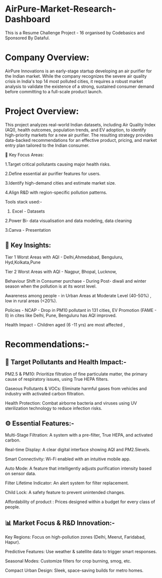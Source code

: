 # AirPure-Market-Research-Dashboard

This is a Resume Challenge Project - 16 organised by Codebasics and Sponsored By Dataful.

# Company Overview:
AirPure Innovations is an early-stage startup developing an air purifier for the Indian market. While the company recognizes the severe air quality crisis in India's top 14 most polluted cities, it requires a robust market analysis to validate the existence of a strong, sustained consumer demand before committing to a full-scale product launch.

# Project Overview:

This project analyzes real-world Indian datasets, including Air Quality Index (AQI), health outcomes, population trends, and EV adoption, to identify high-priority markets for a new air purifier. The resulting strategy provides data-backed recommendations for an effective product, pricing, and market entry plan tailored to the Indian consumer.

🔑 Key Focus Areas:

1.Target critical pollutants causing major health risks.

2.Define essential air purifier features for users.

3.Identify high-demand cities and estimate market size.

4.Align R&D with region-specific pollution patterns.

Tools stack used:-
 1. Excel - Datasets

 2.Power Bi- data visualisation and data modeling, data cleaning

 3.Canva - Presentation

## 🧠 Key Insights:

 Tier 1 Worst Areas with AQI - Delhi,Ahmedabad, Benguluru, Hyd,Kolkata,Pune

 Tier 2 Worst Areas with AQI - Nagpur, Bhopal, Lucknow,

Behaviour Shift in Consumer purchase  - During Post- diwali and winter season when the pollution is at its worst level.

Awareness among people - in Urban Areas at Moderate Level (40-50%) , low in rural areas (<20%).

Policies -  NCAP  - Drop in PM10 pollutant in 131 cities, 
                    EV Promotion (FAME - II) in cites like Delhi, Pune, Benguluru has AQI improved.
                    
Health Impact - Children aged (6 -11 yrs) are most affected , 



# Recommendations:-

## 🎯 Target Pollutants and Health Impact:-

PM2.5 & PM10: Prioritize filtration of fine particulate matter, the primary cause of respiratory issues, using True HEPA filters.

Gaseous Pollutants & VOCs: Eliminate harmful gases from vehicles and industry with activated carbon filtration.

Health Protection: Combat airborne bacteria and viruses using UV sterilization technology to reduce infection risks.

## ⚙️ Essential Features:-
 
Multi-Stage Filtration: A system with a pre-filter, True HEPA, and activated carbon.

Real-time Display: A clear digital interface showing AQI and PM2.5​ levels.

Smart Connectivity: Wi-Fi enabled with an intuitive mobile app.

Auto Mode: A feature that intelligently adjusts purification intensity based on sensor data.

Filter Lifetime Indicator: An alert system for filter replacement.

Child Lock: A safety feature to prevent unintended changes.

Affordability of product : Prices designed within a budget for every class of people.

##  📊 Market Focus & R&D Innovation:-
   
Key Regions: Focus on high-pollution zones (Delhi, Meerut, Faridabad, Hapur).

Predictive Features: Use weather & satellite data to trigger smart responses.

Seasonal Modes: Customize filters for crop burning, smog, etc.

Compact Urban Design: Sleek, space-saving builds for metro homes.


  










